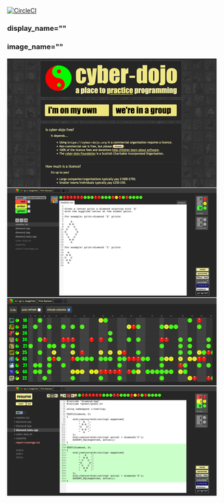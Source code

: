 [![CircleCI](https://circleci.com/gh/cyber-dojo-start-points/javascript-qunit-sinon.svg?style=svg)](https://circleci.com/gh/cyber-dojo-start-points/javascript-qunit-sinon)

### display_name=""
### image_name="[](https://hub.docker.com/repository/docker/)"

![cyber-dojo.org home page](https://github.com/cyber-dojo/cyber-dojo/blob/master/shared/home_page_snapshot.png)

